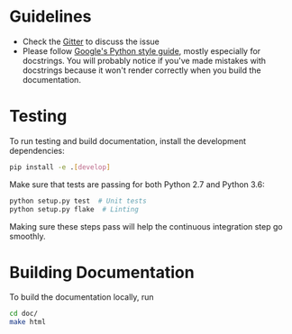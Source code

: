 # Guidelines

- Check the [Gitter](https://gitter.im/KordingLab/spykes) to discuss the issue
- Please follow [Google's Python style guide](https://google.github.io/styleguide/pyguide.html), mostly especially for docstrings. You will probably notice if you've made mistakes with docstrings because it won't render correctly when you build the documentation.

# Testing

To run testing and build documentation, install the development dependencies:

```bash
pip install -e .[develop]
```

Make sure that tests are passing for both Python 2.7 and Python 3.6:

```bash
python setup.py test  # Unit tests
python setup.py flake  # Linting
```

Making sure these steps pass will help the continuous integration step go smoothly.

# Building Documentation

To build the documentation locally, run

```bash
cd doc/
make html
```
